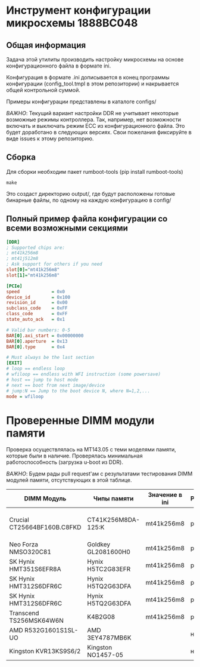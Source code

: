 # Инструмент конфигурации микросхемы 1888ВС048

## Общая информация

Задача этой утилиты производить настройку микросхемы на основе конфигурационного файла в формате ini. 

Конфигурация в формате .ini дописывается в конец программы конфигурации (config_tool.tmpl в этом репозитории) и накрывается общей контрольной суммой.

Примеры конфигурации представлены в каталоге configs/

_ВАЖНО_: Текущий вариант настройки DDR не учитывает некоторые возможные режимы контроллера. 
Так, например, нет возможности включать и выключать режим ECC из конфигурационного файла. 
Это будет доработано в следующих версиях. Свои пожелания фиксируйте в виде issues к этому репозиторию.

## Сборка

Для сборки необходим пакет rumboot-tools (pip install rumboot-tools)
```
make
```

Это создаст директорию output/, где будут расположены готовые бинарные файлы, по одному на каждую конфигурацию в config/

## Полный пример файла конфигурации со всеми возможными секциями

```ini
[DDR]
; Supported chips are:
; mt41k256m8
; mt41j512m8
; Ask support for others if you need
slot[0]="mt41k256m8"
slot[1]="mt41k256m8"

[PCIe]
speed            = 0x0
device_id        = 0x100
revision_id      = 0x00
subclass_code    = 0xFF
class_code       = 0xFF
state_auto_ack   = 0x1

# Valid bar numbers: 0-5
BAR[0].axi_start = 0x00000000
BAR[0].aperture  = 0x13
BAR[0].type      = 0x4

# Must always be the last section
[EXIT]
# loop == endless loop
# wfiloop == endless with WFI instruction (some powersave)
# host == jump to host mode
# next == boot from next image/device
# jump:N == Jump to the boot device N, where N=1,2,...
mode = wfiloop

```


# Проверенные DIMM модули памяти

Проверка осуществлялась на MT143.05 с теми моделями памяти, которые были в наличие. 
Проверялась минимальная работоспособность (загрузка u-boot из DDR). 

_ВАЖНО_: Будем рады pull request'ам с результатами тестирования DIMM модулей памяти, отсутствующих в этой таблице.

| DIMM Модуль                  | Чипы памяти 	        | Значение в ini 	   | Работоспособность 	       | Примечание 	                  |
|-------------                 |-------------	       |----------------	|-------------------	|------------                     |
| Crucial CT25664BF160B.C8FKD  | CT41K256M8DA-125:K    |  mt41k256m8     	| работает                | рекомендуется для mt41k256m8 в ini |
| Neo Forza NMSO320C81         | Goldkey GL2081600H0   |  mt41k256m8        | работает                |            	                    |
| SK Hynix HMT351S6EFR8A       | Hynix H5TC2G83EFR     |  mt41k256m8        | работает                |            	                    |
| SK Hynix HMT312S6DFR6C       | Hynix H5TQ2G63DFA     |  mt41k256m8        | работает                |            	                    |
| SK Hynix HMT312S6DFR6C       | Hynix H5TQ2G63DFA     |  mt41k256m8        | работает                |            	                    |
| Transcend TS256MSK64W6N      | K4B2G08               |  mt41k256m8        | работает                |            	                    |
| AMD R532G1601S1SL-UO         | AMD 3EY4787MB6K       |                    | не работает              |            	                 |
| Kingston KVR13KS9S6/2        | Kingston NO1457-05    |                	| не работает              |                                 |
